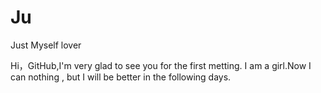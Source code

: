 # Ju
Just Myself lover

Hi，GitHub,I'm very glad to see you for the first metting.
I am a girl.Now I can nothing , but I will be better in the following days.
